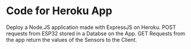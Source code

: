 # Code for Heroku App
Deploy a Node.JS application made with ExpressJS on Heroku. POST requests from ESP32 stored in a Databse on the App. GET Requests from the app return the values of the Sensors to the Client.